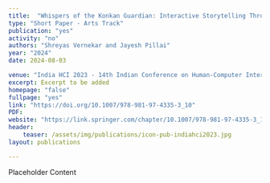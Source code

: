 ```yaml
---
title:  "Whispers of the Konkan Guardian: Interactive Storytelling Through Digital Game Design"
type: "Short Paper - Arts Track"
publication: "yes"
activity: "no"
authors: "Shreyas Vernekar and Jayesh Pillai"
year: "2024"
date: 2024-08-03

venue: "India HCI 2023 - 14th Indian Conference on Human-Computer Interaction, Dehradun"
excerpt: Excerpt to be added
homepage: "false"
fullpage: "yes"
link: "https://doi.org/10.1007/978-981-97-4335-3_10"
PDF:
website: "https://link.springer.com/chapter/10.1007/978-981-97-4335-3_10"
header:
    teaser: /assets/img/publications/icon-pub-indiahci2023.jpg
layout: publications 

---
```


Placeholder Content
